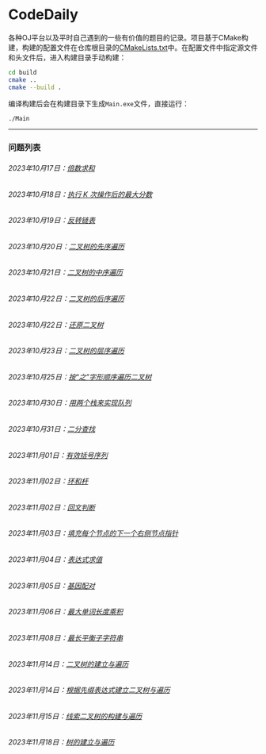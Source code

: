 # CodeDaily

各种OJ平台以及平时自己遇到的一些有价值的题目的记录。项目基于CMake构建，构建的配置文件在仓库根目录的[CMakeLists.txt](CMakeLists.txt)中。在配置文件中指定源文件和头文件后，进入构建目录手动构建：

```bash
cd build
cmake ..
cmake --build .
```

编译构建后会在构建目录下生成`Main.exe`文件，直接运行：

```bash
./Main
```

---

### 问题列表


###### 2023年10月17日：[倍数求和](src/_2023_10_17/problem.md)
###### 2023年10月18日：[执行 K 次操作后的最大分数](src/_2023_10_18/problem.md)
###### 2023年10月19日：[反转链表](src/_2023_10_19/problem.md)
###### 2023年10月20日：[二叉树的先序遍历](src/_2023_10_20/problem.md)
###### 2023年10月21日：[二叉树的中序遍历](src/_2023_10_21/problem.md)
###### 2023年10月22日：[二叉树的后序遍历](src/_2023_10_22/problem.md)
###### 2023年10月22日：[还原二叉树](src/_2023_10_22_1/problem.md)
###### 2023年10月23日：[二叉树的层序遍历](src/_2023_10_23/problem.md)
###### 2023年10月25日：[按“之”字形顺序遍历二叉树](src/_2023_10_25/problem.md)
###### 2023年10月30日：[用两个栈来实现队列](src/_2023_10_30/problem.md)
###### 2023年10月31日：[二分查找](src/_2023_10_31/problem.md)
###### 2023年11月01日：[有效括号序列](src/_2023_11_01/problem.md)
###### 2023年11月02日：[环和杆](src/_2023_11_02/problem.md)
###### 2023年11月02日：[回文判断](src/_2023_11_02_1/problem.md)
###### 2023年11月03日：[填充每个节点的下一个右侧节点指针](src/_2023_11_03/problem.md)
###### 2023年11月04日：[表达式求值](src/_2023_11_04/problem.md)
###### 2023年11月05日：[基因配对](src/_2023_11_05/problem.md)
###### 2023年11月06日：[最大单词长度乘积](src/_2023_11_06/problem.md)
###### 2023年11月08日：[最长平衡子字符串](src/_2023_11_08/problem.md)
###### 2023年11月14日：[二叉树的建立与遍历](src/_2023_11_14/problem.md)
###### 2023年11月14日：[根据先缀表达式建立二叉树与遍历](src/_2023_11_14_1/problem.md)
###### 2023年11月15日：[线索二叉树的构建与遍历](src/_2023_11_15/problem.md)
###### 2023年11月18日：[树的建立与遍历](src/_2023_11_18/problem.md)